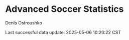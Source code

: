 # Advanced Soccer Statistics
Denis Ostroushko

<!-- gfm -->

Last successful data update: 2025-05-06 10:20:22 CST
